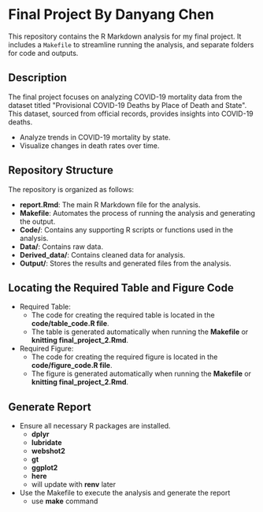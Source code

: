 # Final Project By Danyang Chen

This repository contains the R Markdown analysis for my final project. It includes a `Makefile` to streamline running the analysis, and separate folders for code and outputs.

## Description 

The final project focuses on analyzing COVID-19 mortality data from the dataset titled "Provisional COVID-19 Deaths by Place of Death and State". This dataset, sourced from official records, provides insights into COVID-19 deaths.

- Analyze trends in COVID-19 mortality by state.
- Visualize changes in death rates over time.


## Repository Structure

The repository is organized as follows:

-   **report.Rmd**: The main R Markdown file for the analysis.
-   **Makefile**: Automates the process of running the analysis and generating the output.
-   **Code/**: Contains any supporting R scripts or functions used in the analysis.
-   **Data/**: Contains raw data.
-   **Derived_data/**: Contains cleaned data for analysis.
-   **Output/**: Stores the results and generated files from the analysis.

## Locating the Required Table and Figure Code

- Required Table:
  - The code for creating the required table is located in the **code/table_code.R file**.
  - The table is generated automatically when running the **Makefile** or **knitting final_project_2.Rmd**.
- Required Figure:
  - The code for creating the required figure is located in the **code/figure_code.R file**.
  - The figure is generated automatically when running the **Makefile** or **knitting final_project_2.Rmd**.
 
## Generate Report

 - Ensure all necessary R packages are installed.
   - **dplyr**
   - **lubridate**
   - **webshot2**
   - **gt**
   - **ggplot2**
   - **here**
   - will update with **renv** later
- Use the Makefile to execute the analysis and generate the report
  - use **make** command
